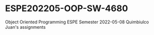 # ESPE202205-OOP-SW-4680
Object Oriented Programming ESPE Semester 2022-05-08
Quimbiulco Juan's assignments
